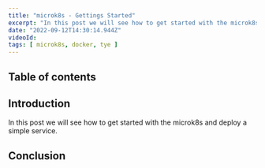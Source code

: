 ```yaml
---
title: "microk8s - Gettings Started"
excerpt: "In this post we will see how to get started with the microk8s and deploy a simple service."
date: "2022-09-12T14:30:14.944Z"
videoId: 
tags: [ microk8s, docker, tye ]
---
```


## Table of contents

## Introduction

In this post we will see how to get started with the microk8s and deploy a simple service.

## Conclusion